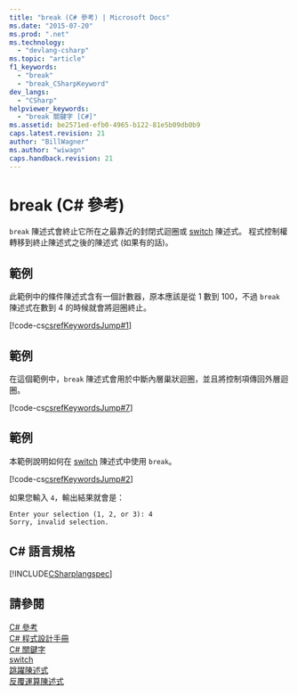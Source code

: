 ```yaml
---
title: "break (C# 參考) | Microsoft Docs"
ms.date: "2015-07-20"
ms.prod: ".net"
ms.technology: 
  - "devlang-csharp"
ms.topic: "article"
f1_keywords: 
  - "break"
  - "break_CSharpKeyword"
dev_langs: 
  - "CSharp"
helpviewer_keywords: 
  - "break 關鍵字 [C#]"
ms.assetid: be2571ed-efb0-4965-b122-81e5b09db0b9
caps.latest.revision: 21
author: "BillWagner"
ms.author: "wiwagn"
caps.handback.revision: 21
---
```

# break (C# 參考)
`break` 陳述式會終止它所在之最靠近的封閉式迴圈或 [switch](../../../csharp/language-reference/keywords/switch.md) 陳述式。  程式控制權轉移到終止陳述式之後的陳述式 \(如果有的話\)。  
  
## 範例  
 此範例中的條件陳述式含有一個計數器，原本應該是從 1 數到 100，不過 `break` 陳述式在數到 4 的時候就會將迴圈終止。  
  
 [!code-cs[csrefKeywordsJump#1](../../../csharp/language-reference/keywords/codesnippet/csharp/break_1.cs)]  
  
## 範例  
 在這個範例中，`break` 陳述式會用於中斷內層巢狀迴圈，並且將控制項傳回外層迴圈。  
  
 [!code-cs[csrefKeywordsJump#7](../../../csharp/language-reference/keywords/codesnippet/csharp/break_2.cs)]  
  
## 範例  
 本範例說明如何在 [switch](../../../csharp/language-reference/keywords/switch.md) 陳述式中使用 `break`。  
  
 [!code-cs[csrefKeywordsJump#2](../../../csharp/language-reference/keywords/codesnippet/csharp/break_3.cs)]  
  
 如果您輸入 `4`，輸出結果就會是：  
  
```  
Enter your selection (1, 2, or 3): 4  
Sorry, invalid selection.  
```  
  
## C\# 語言規格  
 [!INCLUDE[CSharplangspec](../../../csharp/language-reference/keywords/includes/csharplangspec-md.md)]  
  
## 請參閱  
 [C\# 參考](../../../csharp/language-reference/index.md)   
 [C\# 程式設計手冊](../../../csharp/programming-guide/index.md)   
 [C\# 關鍵字](../../../csharp/language-reference/keywords/index.md)   
 [switch](../../../csharp/language-reference/keywords/switch.md)   
 [跳躍陳述式](../../../csharp/language-reference/keywords/jump-statements.md)   
 [反覆運算陳述式](../../../csharp/language-reference/keywords/iteration-statements.md)